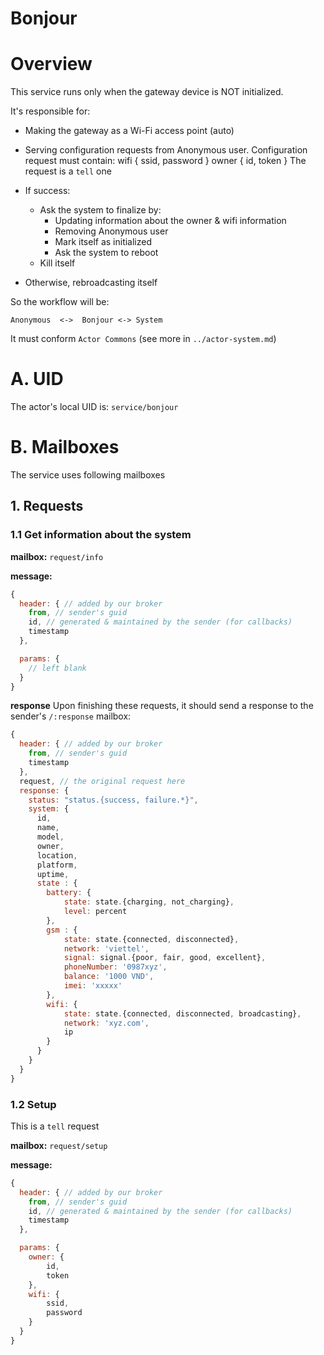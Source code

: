 Bonjour
===================


# Overview

This service runs only when the gateway device is NOT initialized.

It's responsible for: 
- Making the gateway as a Wi-Fi access point (auto)
- Serving configuration requests from Anonymous user. 
	Configuration request must contain: 
		wifi { ssid, password }
		owner { id, token }
	The request is a `tell` one

- If success:
	- Ask the system to finalize by:
		- Updating information about the owner & wifi information
		- Removing Anonymous user 
		- Mark itself as initialized
		- Ask the system to reboot
	- Kill itself

- Otherwise, rebroadcasting itself

So the workflow will be: 

```text
Anonymous  <->  Bonjour <-> System
```

It must conform `Actor Commons` (see more in `../actor-system.md`)

# A. UID
The actor's local UID is: `service/bonjour`

# B. Mailboxes
The service uses following mailboxes

## 1. Requests
### 1.1 Get information about the system

**mailbox:** `request/info`

**message:**

```javascript
{
  header: { // added by our broker
    from, // sender's guid
    id, // generated & maintained by the sender (for callbacks)
    timestamp
  },

  params: {
    // left blank
  }
}
```

**response** Upon finishing these requests, it should send a response to the sender's `/:response` mailbox:

```js
{
  header: { // added by our broker
    from, // sender's guid
    timestamp
  },
  request, // the original request here
  response: {
    status: "status.{success, failure.*}",
    system: {
      id,
      name,
      model,
      owner,
      location,
      platform,
      uptime, 
      state : {
      	battery: {
			state: state.{charging, not_charging},
			level: percent
      	},
		gsm : {
			state: state.{connected, disconnected},
			network: 'viettel',
			signal: signal.{poor, fair, good, excellent},
			phoneNumber: '0987xyz',
			balance: '1000 VND',
			imei: 'xxxxx'
		},
		wifi: {
			state: state.{connected, disconnected, broadcasting},
			network: 'xyz.com',
			ip
		}
  	  }
    }
  }
}
```

### 1.2 Setup 

This is a `tell` request

**mailbox:** `request/setup`

**message:**

```javascript
{
  header: { // added by our broker
    from, // sender's guid
    id, // generated & maintained by the sender (for callbacks)
    timestamp
  },

  params: {
    owner: {
    	id, 
    	token
    },
    wifi: {
    	ssid,
    	password
    }
  }
}
```
